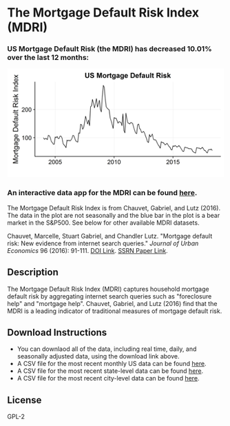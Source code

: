 # The Mortgage Default Risk Index (MDRI)

### US Mortgage Default Risk (the MDRI) has decreased 10.01% over the last 12 months:

![US MDRI Plot](Data/mdri_us.png)

### An interactive data app for the MDRI can be found [here](https://chandlerlutz.shinyapps.io/mdri-app/).

The Mortgage Default Risk Index is from Chauvet, Gabriel, and Lutz
(2016). The data in the plot are not seasonally and the blue bar in the plot is
a bear market in the S&P500. See below for other available MDRI datasets.

Chauvet, Marcelle, Stuart Gabriel, and Chandler Lutz. "Mortgage
default risk: New evidence from internet search queries." *Journal of
Urban Economics* 96 (2016): 91-111. [DOI Link](http://dx.doi.org/10.1016/j.jue.2016.08.004). [SSRN Paper Link](https://papers.ssrn.com/sol3/papers.cfm?abstract_id=2816207).

Description
------------

The Mortgage Default Risk Index (MDRI) captures household mortgage
default risk by aggregating internet search queries such as
"foreclosure help" and "mortgage help". Chauvet, Gabriel, and Lutz
(2016) find that the MDRI is a leading indicator of traditional
measures of mortgage default risk.

Download Instructions
------------

* You can downlaod all of the data, including real time, daily,
  and seasonally adjusted data, using the download link above.
* A CSV file for the most recent monthly US data can be found [here](Data/MDRI_US_nsa.csv).
* A CSV file for the most recent state-level data can be found [here](Data/MDRI_States_nsa.csv).
* A CSV file for the most recent city-level data can be found [here](Data/MDRI_Cities_nsa.csv).

License 
------------

GPL-2
